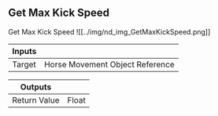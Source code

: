 ## Get Max Kick Speed
Get Max Kick Speed
![[../img/nd_img_GetMaxKickSpeed.png]]

|Inputs||
|--|--|
| Target | Horse Movement Object Reference |

|Outputs||
|--|--|
| Return Value | Float |
